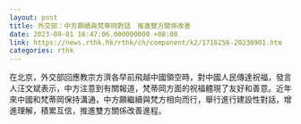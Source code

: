 ```yaml
---
layout: post
title: 外交部：中方願續與梵蒂岡對話　推進雙方關係改善
date: 2023-09-01 16:47:06.000000000 +08:00
link: https://news.rthk.hk/rthk/ch/component/k2/1716256-20230901.htm
categories: rthk
---
```


在北京，外交部回應教宗方濟各早前飛越中國領空時，對中國人民傳達祝福，發言人汪文斌表示，中方注意到有關報道，梵蒂岡方面的祝福體現了友好和善意。近年來中國和梵蒂岡保持溝通，中方願繼續與梵方相向而行，舉行進行建設性對話，增進理解，積累互信，推進雙方關係改善進程。

